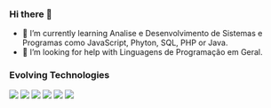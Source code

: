 ### Hi there 👋

- 🌱 I’m currently learning Analise e Desenvolvimento de Sistemas e Programas como JavaScript, Phyton, SQL, PHP or Java.
- 🤔 I’m looking for help with Linguagens de Programação em Geral.


### Evolving Technologies

<div>
      <img src="https://cdn.jsdelivr.net/gh/devicons/devicon/icons/javascript/javascript-original.svg"widtd="60"/>
      <img src="https://cdn.jsdelivr.net/gh/devicons/devicon/icons/python/python-original-wordmark.svg"widtd="60"/>
      <img src="https://cdn.jsdelivr.net/gh/devicons/devicon/icons/mysql/mysql-original-wordmark.svg"widtd="60"/>
      <img src="https://cdn.jsdelivr.net/gh/devicons/devicon/icons/php/php-plain.svg"widtd="60"/>
      <img src="https://cdn.jsdelivr.net/gh/devicons/devicon/icons/css3/css3-plain-wordmark.svg"widtd="60"/>
      <img src="https://cdn.jsdelivr.net/gh/devicons/devicon/icons/html5/html5-plain-wordmark.svg"widtd="60"/>
</div>
